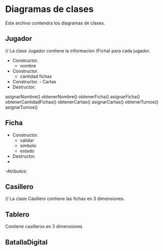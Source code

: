 # Diagramas de clases
Este archivo contendra los diagramas de clases.

## Jugador
 // La clase Jugador contiene la informacion (Ficha) para cada jugador.

  - Constructor.
    - nombre
  - Constructor.
    - cantidad fichas
  -  Constructor.
    -  Cartas
  - Destructor.
  
  asignarNombre()
  obtenerNombre()
  obtenerFicha()
  asignarFicha()
  obtenerCantidadFichas()
  obtenerCartas()
  asignarCartas()
  obtenerTurnos()
  asignarTurnos()


## Ficha
  - Constructor.
    - validar
    - simbolo
    - estado 
  - Destructor.
  - 
  -Atributos:

## Casillero
 // La clase Casillero contiene las fichas en 3 dimensiones.

## Tablero
   Contiene casilleros en 3 dimensiones  

## BatallaDigital

## 
